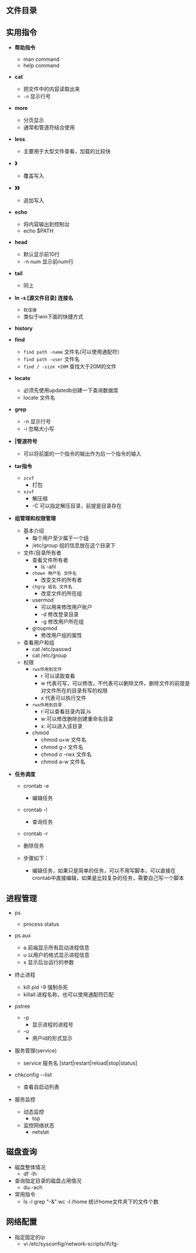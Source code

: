 ## 文件目录



## 实用指令

+ **帮助指令**
  + man command
  + help command
+ **cat**
  + 把文件中的内容读取出来
  + `-n`    显示行号
+ **more**
  + 分页显示
  + 通常和管道符结合使用
+ **less**
  
  + 主要用于大型文件查看，加载的比较快
+ **》**
  
  + 覆盖写入
+ **》》**
  
  + 追加写入
+ **echo**
  + 将内容输出到控制台
  + echo $PATH
+ **head**
  + 默认显示前10行
  + -n num  显示前num行
+ **tail**
  
  + 同上
+ **ln -s [源文件目录]  连接名**
  + `软连接`
  + 类似于win下面的快捷方式
+ **history**
+ **find**
  + `find path -name` 文件名(可以使用通配符）
  + `find path -user` 文件名
  + `find / -size +20M`   查找大于20M的文件
+ **locate**
  + 必须先使用updatedb创建一下查询数据库
  + locate 文件名
+ **grep**
  + -n 显示行号
  + -i 忽略大小写
+ **|管道符号**
  
  + 可以将前面的一个指令的输出作为后一个指令的输入
+ **tar指令**
  + `zcvf`
    + 打包
  + `xzvf`
    + 解压缩
    + -C  可以指定解压目录，前提是目录存在
+ **组管理和权限管理**
  + 基本介绍
    + 每个用户至少属于一个组
    + /etc/group 组的信息放在这个目录下
  + 文件/目录所有者
    + 查看文件所有者
      + ls -ahl
    + `chown 用户名 文件名`
      + 改变文件的所有者
    + `chgrp 组名 文件名`
      + 改变文件的所在组
    + usermod
      + 可以用来修改用户账户
      + -d   修改登录目录
      + -g    修改用户所在组
    + groupmod
      + 修改用户组的属性
  + 查看用户和组
    + cat /etc/passwd
    + cat /etc/group
  + 权限
    + `rwx作用到文件`
      + r 可以读取查看
      + w 代表可写，可以修改，不代表可以删除文件。删除文件的前提是对文件所在的目录有写的权限
      + x 代表可以执行文件
    + `rwx作用到目录`
      + r:可以查看目录内容,ls
      + w:可以修改删除创建重命名目录
      + x: 可以进入该目录
    + chmod
      + chmod u+w 文件名
      + chmod g-r 文件名
      + chmod o -rwx 文件名
      + chmod a-w 文件名 
+ **任务调度**
  + crontab -e
    
    + 编辑任务
  + crontab -l
    
    + 查询任务
  + crontab -r
    
  + 删除任务
  + 步骤如下：
    + 编辑任务，如果只是简单的任务，可以不用写脚本，可以直接在crontab中直接编辑，如果是比较复杂的任务，需要自己写一个脚本
  
      

## 进程管理

+ ps
  + process status

+ ps aux
  + a 前端显示所有启动进程信息
  + u 以用户的格式显示进程信息
  + x 显示后台运行的参数
+ 终止进程
  + kill pid -9 强制杀死
  + killall 进程名称，也可以使用通配符匹配

+ pstree
  + -p
    + 显示进程的进程号
  + -u
    + 用户id的形式显示

+ 服务管理(service)
  + service 服务名 [start|restart|reload|stop|status]
+ chkconfig --list
  + 查看自启动列表
+ 服务监控
  + 动态监控
    + top
  + 监控网络状态
    + netstat

## 磁盘查询

+ 磁盘整体情况
  + df -lh
+ 查询指定目录的磁盘占用情况
  + du -ach
+ 常用指令
  +  ls -l grep "-&" wc -l /home   统计home文件夹下的文件个数



## 网络配置

+ 指定固定的ip
  + vi /etc/sysconfig/network-scripts/ifcfg-

